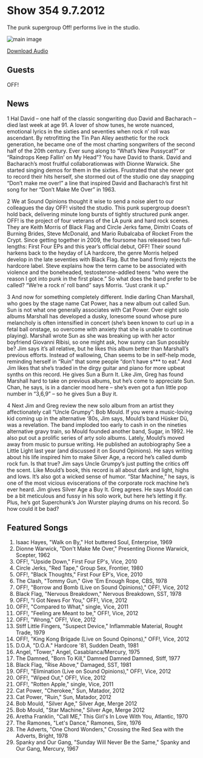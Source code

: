 # Show 354 9.7.2012
The punk supergroup Off! performs live in the studio.

![main image](http://www.soundopinions.org/images/2012/off.jpg)

[Download Audio](http://audio.soundopinions.org/streams/2012/09/so_20120907.m3u)

## Guests
OFF!

## News
1 Hal David – one half of the classic songwriting duo David and Bacharach – died last week at age 91. A lover of show tunes, he wrote nuanced, emotional lyrics in the sixties and seventies when rock n’ roll was ascendant. By retrofitting the Tin Pan Alley aesthetic for the rock generation, he became one of the most charting songwriters of the second half of the 20th century. Ever sung along to “What’s New Pussycat?” or “Raindrops Keep Fallin’ on My Head”? You have David to thank.  David and Bacharach’s most fruitful collaborationwas with Dionne Warwick. She started singing demos for them in the sixties. Frustrated that she never got to record their hits herself, she stormed out of the studio one day snapping “Don’t make me over!” a line that inspired David and Bacharach’s first hit song for her “Don’t Make Me Over” in 1963.

2 We at Sound Opinions thought it wise to send a noise alert to our colleagues the day OFF! visited the studio. This punk supergroup doesn’t hold back, delivering minute long bursts of tightly structured punk anger. OFF! is the project of four veterans of the LA punk and hard rock scenes. They are Keith Morris of Black Flag and Circle Jerks fame, Dimitri Coats of Burning Brides, Steve McDonald, and Mario Rubalcaba of Rocket From the Crypt. Since getting together in 2009, the foursome has released two full-lengths: First Four EPs and this year’s official debut, OFF! Their sound harkens back to the heyday of LA hardcore, the genre Morris helped develop in the late seventies with Black Flag. But the band firmly rejects the hardcore label. Steve explains how the term came to be associated with violence and the boneheaded, testosterone-addled teens “who were the reason I got into punk in the first place.” So what does the band prefer to be called? “We’re a rock n’ roll band” says Morris. “Just crank it up.”

3 And now for something completely different. Indie darling Chan Marshall, who goes by the stage name Cat Power, has a new album out called Sun. Sun is not what one generally associates with Cat Power. Over eight solo albums Marshall has developed a dusky, lonesome sound whose pure melancholy is often intensified in concert (she’s been known to curl up in a fetal ball onstage, so overcome with anxiety that she is unable to continue playing). Marshall wrote Sun as she was breaking up with her actor boyfriend Giovanni Ribisi, so one might ask, how sunny can Sun possibly be? Jim says it’s all relative, but he likes this album better than Marshall’s previous efforts. Instead of wallowing, Chan seems to be in self-help mode, reminding herself in “Ruin” that some people “don’t have s*** to eat.” And Jim likes that she’s traded in the dirgy guitar and piano for more upbeat synths on this record. He gives Sun a Burn It. Like Jim, Greg has found Marshall hard to take on previous albums, but he’s come to appreciate Sun. Chan, he says, is in a dancier mood here – she’s even got a fun little pop number in “3,6,9” – so he gives Sun a Buy it.

4 Next Jim and Greg review the new solo album from an artist they affectionately call “Uncle Grumpy”: Bob Mould. If you were a music-loving kid coming up in the alternative ‘80s, Jim says, Mould’s band Hüsker Dü, was a revelation. The band imploded too early to cash in on the nineties alternative gravy train, so Mould founded another band, Sugar, in 1992. He also put out a prolific series of arty solo albums. Lately, Mould’s moved away from music to pursue writing. He published an autobiography See a Little Light last year (and discussed it on Sound Opinions). He says writing about his life inspired him to make Silver Age, a record he’s called dumb rock fun. Is that true? Jim says Uncle Grumpy’s just putting the critics off the scent. Like Mould’s book, this record is all about dark and light, highs and lows. It’s also got a wicked sense of humor. “Star Machine,” he says, is one of the most vicious eviscerations of the corporate rock machine he’s ever heard. Jim gives Silver Age a Buy It. Greg agrees. He says Mould can be a bit meticulous and fussy in his solo work, but here he’s letting it fly. Plus, he’s got Superchunk’s Jon Wurster playing drums on his record. So how could it be bad?

## Featured Songs
1. Isaac Hayes, "Walk on By," Hot buttered Soul, Enterprise, 1969
2. Dionne Warwick, "Don't Make Me Over," Presenting Dionne Warwick, Scepter, 1962
3. OFF!, "Upside Down," First Four EP's, Vice,  2010
4. Circle Jerks, "Red Tape," Group Sex, Frontier, 1980
5. OFF!, "Black Thoughts," First Four EP's, Vice,  2010
6. The Clash, "Tommy Gun," Give 'Em Enough Rope, CBS, 1978
7. OFF!, "Borrow and Bomb (Live on Sound Opinions)," OFF!, Vice, 2012
8. Black Flag, "Nervous Breakdown," Nervous Breakdown, SST, 1978
9. OFF!, "I Got News For You," OFF!, Vice, 2012
10. OFF!, "Compared to What," single, Vice, 2011
11. OFF!, "Feeling are Meant to be," OFF!, Vice, 2012
12. OFF!, "Wrong," OFF!, Vice, 2012
13. Stiff Little Fingers, "Suspect Device," Inflammable Material, Rought Trade, 1979
14. OFF!, "King Kong Brigade (Live on Sound Opinons)," OFF!, Vice, 2012
15. D.O.A, "D.O.A." Hardcore '81, Sudden Death, 1981
16. Angel, "Tower," Angel, Casablanca/Mercury, 1975
17. The Damned, "Born To Kill," Damned Damned Damned, Stiff, 1977
18. Black Flag, "Rise Above," Damaged, SST, 1981
19. OFF!, "Elimination (Live on Sound Opinions)," OFF!, Vice, 2012
20. OFF!, "Wiped Out," OFF!, Vice, 2012
21. OFF!, "Rotten Apple," single, Vice, 2011
22. Cat Power, "Cherokee," Sun, Matador, 2012
23. Cat Power, "Ruin," Sun, Matador, 2012
24. Bob Mould, "Silver Age," Silver Age, Merge 2012
25. Bob Mould, "Star Machine," Silver Age, Merge 2012
26. Aretha Franklin, "Call ME," This Girl's In Love With You, Atlantic, 1970
27. The Ramones, "Let's Dance," Ramones, Sire, 1976
28. The Adverts, "One Chord Wonders," Crossing the Red Sea with the Adverts, Bright, 1978
29. Spanky and Our Gang, "Sunday Will Never Be the Same," Spanky and Our Gang, Mercury, 1967

